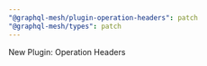 ```yaml
---
"@graphql-mesh/plugin-operation-headers": patch
"@graphql-mesh/types": patch
---
```


New Plugin: Operation Headers
